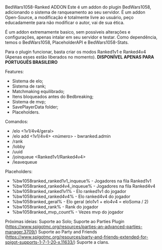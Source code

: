 BedWars1058-Ranked ADDON
Este é um addon do plugin BedWars1058, adicionando o sistema de ranqueamento ao seu servidor.
É um addon Open-Source, a modificação é totalmente livre ao usuário, peço educadamente para não modificar o autor, vai de sua ética.

É um addon extremamente basico, sem possíveis alterações e configurações, apenas intalar em seu servidor e testar.
Como dependência, temos o BedWars1058, PlaceholderAPI e BedWars1058-Stats.

Para o plugin funcionar, basta criar os modos Ranked1v1 e Ranked4v4 (Apenas esses estão liberados no momento).
**DISPONÍVEL APENAS PARA PORTUGUÊS BRASILEIRO**

Features:
- Sistema de elo;
- Sistema de rank;
- Matchmaking equilibrado;
- Itens bloqueados antes do Bedbreaking;
- Sistema de mvp;
- SavePlayerData folder;
- Placeholders.

Comandos:
- /elo <nick> <1v1/4v4/geral>
- /elo add <nick> <1v1/4v4> <número> - bwranked.admin
- /rank <nick>
- /lobby
- /uuid <nick>
- /joinqueue <Ranked1v1/Ranked4v4>
- /leavequeue 

Placeholders:
- %bw1058ranked_ranked1v1_inqueue% - Jogadores na fila Ranked1v1
- %bw1058ranked_ranked4v4_inqueue% - Jogadores na fila Ranked4v4
- %bw1058ranked_ranked1v1% - Elo ranked1v1 do jogador
- %bw1058ranked_ranked4v4% - Elo ranked4v4 do jogador
- %bw1058ranked_geral% - Elo geral (elo1v1 + elo4v4 = eloSoma / 2)
- %bw1058ranked_rank% - Rank do jogador
- %bw1058ranked_mvp_count% - Vezes mvp do jogador

Próximas ideias:
Suporte ao Solo;
Suporte ao Parties Plugin (https://www.spigotmc.org/resources/parties-an-advanced-parties-manager.3709/)
Suporte ao Party and Friends (https://www.spigotmc.org/resources/party-and-friends-extended-for-spigot-supports-1-7-1-20-x.11633/)
Suporte a clans.
